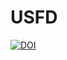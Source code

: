 # USFD

[![DOI](https://zenodo.org/badge/DOI/10.5281/zenodo.4355693.svg)](https://doi.org/10.5281/zenodo.4355693)
